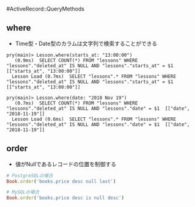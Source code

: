 #ActiveRecord::QueryMethods
## where
- Time型・Date型のカラムは文字列で検索することができる
```
pry(main)> Lesson.where(starts_at: "13:00:00")
   (0.9ms)  SELECT COUNT(*) FROM "lessons" WHERE "lessons"."deleted_at" IS NULL AND "lessons"."starts_at" = $1  [["starts_at", "13:00:00"]]
  Lesson Load (0.7ms)  SELECT "lessons".* FROM "lessons" WHERE "lessons"."deleted_at" IS NULL AND "lessons"."starts_at" = $1  [["starts_at", "13:00:00"]]
```

```
pry(main)> Lesson.where(date: "2018 Nov 19")
   (0.7ms)  SELECT COUNT(*) FROM "lessons" WHERE "lessons"."deleted_at" IS NULL AND "lessons"."date" = $1  [["date", "2018-11-19"]]
  Lesson Load (0.6ms)  SELECT "lessons".* FROM "lessons" WHERE "lessons"."deleted_at" IS NULL AND "lessons"."date" = $1  [["date", "2018-11-19"]]
```

## order
- 値がNullであるレコードの位置を制御する
```ruby
# PostgreSQLの場合
Book.order('books.price desc null last')
```
```ruby
# MySQLの場合
Book.order('books.price desc is null desc')
```
